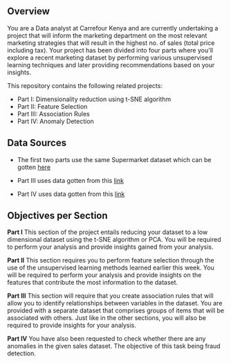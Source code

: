 ## Overview
You are a Data analyst at Carrefour Kenya and are currently undertaking a project that will inform the marketing department on the most relevant marketing strategies that will result in the highest no. of sales (total price including tax). 
Your project has been divided into four parts where you'll explore a recent marketing dataset by performing various unsupervised learning techniques and later providing recommendations based on your insights.


This repository contains the following related projects:
* Part I: Dimensionality reduction using t-SNE algorithm
* Part II: Feature Selection
* Part III: Association Rules
* Part IV: Anomaly Detection

## Data Sources
* The first two parts use the same Supermarket dataset which can be gotten [here](http://bit.ly/CarreFourDataset)

* Part III uses data gotten from this [link](http://SupermarketDatasetII)

* Part IV uses data gotten from this [link](http://CarreFourSalesDataset)

## Objectives per Section
**Part I**
This section of the project entails reducing your dataset to a low dimensional dataset using the t-SNE algorithm or PCA. You will be required to perform your analysis and provide insights gained from your analysis.

**Part II**
This section requires you to perform feature selection through the use of the unsupervised learning methods learned earlier this week. You will be required to perform your analysis and provide insights on the features that contribute the most information to the dataset.

**Part III**
This section will require that you create association rules that will allow you to identify relationships between variables in the dataset. You are provided with a separate dataset that comprises groups of items that will be associated with others. Just like in the other sections, you will also be required to provide insights for your analysis.

**Part IV**
You have also been requested to check whether there are any anomalies in the given sales dataset. The objective of this task being fraud detection.
